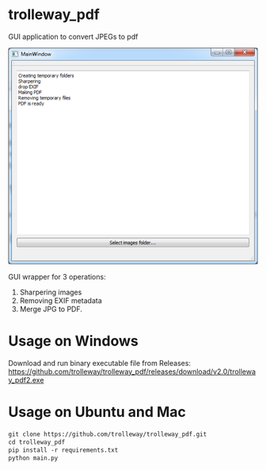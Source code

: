 # trolleway_pdf
GUI application to convert JPEGs to pdf

![Alt text](/screenshot_gui.png?raw=true "GUI screenshot")

GUI wrapper for 3 operations:
1. Sharpering images
2. Removing EXIF metadata
3. Merge JPG to PDF.

# Usage on Windows

Download and run binary executable file from Releases: https://github.com/trolleway/trolleway_pdf/releases/download/v2.0/trolleway_pdf2.exe

# Usage on Ubuntu and Mac

```
git clone https://github.com/trolleway/trolleway_pdf.git
cd trolleway_pdf
pip install -r requirements.txt
python main.py
```
